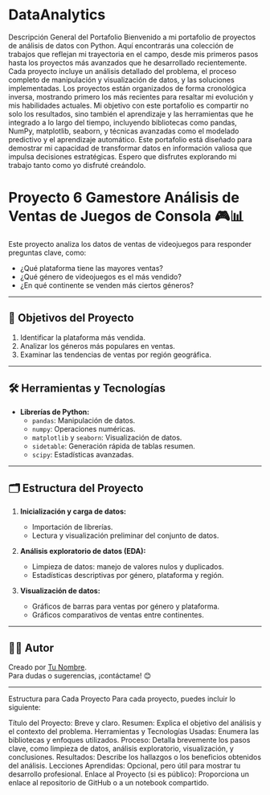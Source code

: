 # DataAnalytics

Descripción General del Portafolio
Bienvenido a mi portafolio de proyectos de análisis de datos con Python. Aquí encontrarás una colección de trabajos que reflejan mi trayectoria en el campo, desde mis primeros pasos hasta los proyectos más avanzados que he desarrollado recientemente. Cada proyecto incluye un análisis detallado del problema, el proceso completo de manipulación y visualización de datos, y las soluciones implementadas.
Los proyectos están organizados de forma cronológica inversa, mostrando primero los más recientes para resaltar mi evolución y mis habilidades actuales. Mi objetivo con este portafolio es compartir no solo los resultados, sino también el aprendizaje y las herramientas que he integrado a lo largo del tiempo, incluyendo bibliotecas como pandas, NumPy, matplotlib, seaborn, y técnicas avanzadas como el modelado predictivo y el aprendizaje automático.
Este portafolio está diseñado para demostrar mi capacidad de transformar datos en información valiosa que impulsa decisiones estratégicas. Espero que disfrutes explorando mi trabajo tanto como yo disfruté creándolo.



# Proyecto 6 Gamestore Análisis de Ventas de Juegos de Consola 🎮📊

Este proyecto analiza los datos de ventas de videojuegos para responder preguntas clave, como:
- ¿Qué plataforma tiene las mayores ventas?
- ¿Qué género de videojuegos es el más vendido?
- ¿En qué continente se venden más ciertos géneros?

---

## 🚀 Objetivos del Proyecto
1. Identificar la plataforma más vendida.
2. Analizar los géneros más populares en ventas.
3. Examinar las tendencias de ventas por región geográfica.

---

## 🛠️ Herramientas y Tecnologías
- **Librerías de Python:**
  - `pandas`: Manipulación de datos.
  - `numpy`: Operaciones numéricas.
  - `matplotlib` y `seaborn`: Visualización de datos.
  - `sidetable`: Generación rápida de tablas resumen.
  - `scipy`: Estadísticas avanzadas.

---

## 🗂️ Estructura del Proyecto
1. **Inicialización y carga de datos:**
   - Importación de librerías.
   - Lectura y visualización preliminar del conjunto de datos.
   
2. **Análisis exploratorio de datos (EDA):**
   - Limpieza de datos: manejo de valores nulos y duplicados.
   - Estadísticas descriptivas por género, plataforma y región.
   
3. **Visualización de datos:**
   - Gráficos de barras para ventas por género y plataforma.
   - Gráficos comparativos de ventas entre continentes.


---

## 👨‍💻 Autor
Creado por [Tu Nombre](https://github.com/lozaner).  
Para dudas o sugerencias, ¡contáctame! 😊

---



Estructura para Cada Proyecto
Para cada proyecto, puedes incluir lo siguiente:

Título del Proyecto: Breve y claro.
Resumen: Explica el objetivo del análisis y el contexto del problema.
Herramientas y Tecnologías Usadas: Enumera las bibliotecas y enfoques utilizados.
Proceso: Detalla brevemente los pasos clave, como limpieza de datos, análisis exploratorio, visualización, y conclusiones.
Resultados: Describe los hallazgos o los beneficios obtenidos del análisis.
Lecciones Aprendidas: Opcional, pero útil para mostrar tu desarrollo profesional.
Enlace al Proyecto (si es público): Proporciona un enlace al repositorio de GitHub o a un notebook compartido.